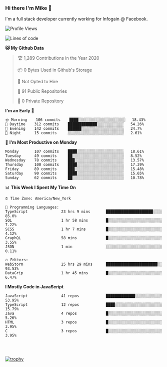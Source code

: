 ### Hi there I'm Mike 👋
I'm a full stack developer currently working for Infogain @ Facebook.

<!--START_SECTION:waka-->
![Profile Views](http://img.shields.io/badge/Profile%20Views-4-blue)

![Lines of code](https://img.shields.io/badge/From%20Hello%20World%20I%27ve%20Written-8.6%20million%20lines%20of%20code-blue)

**🐱 My Github Data** 

> 🏆 1,289 Contributions in the Year 2020
 > 
> 📦 0 Bytes Used in Github's Storage 
 > 
> 🚫 Not Opted to Hire
 > 
> 📜 91 Public Repositories
 > 
> 🔑 0 Private Repository 
 > 
**I'm an Early 🐤** 

```text
🌞 Morning    106 commits    ████░░░░░░░░░░░░░░░░░░░░░   18.43% 
🌆 Daytime    312 commits    █████████████░░░░░░░░░░░░   54.26% 
🌃 Evening    142 commits    ██████░░░░░░░░░░░░░░░░░░░   24.7% 
🌙 Night      15 commits     ░░░░░░░░░░░░░░░░░░░░░░░░░   2.61%

```
📅 **I'm Most Productive on Monday** 

```text
Monday       107 commits    ████░░░░░░░░░░░░░░░░░░░░░   18.61% 
Tuesday      49 commits     ██░░░░░░░░░░░░░░░░░░░░░░░   8.52% 
Wednesday    78 commits     ███░░░░░░░░░░░░░░░░░░░░░░   13.57% 
Thursday     100 commits    ████░░░░░░░░░░░░░░░░░░░░░   17.39% 
Friday       89 commits     ███░░░░░░░░░░░░░░░░░░░░░░   15.48% 
Saturday     90 commits     ████░░░░░░░░░░░░░░░░░░░░░   15.65% 
Sunday       62 commits     ██░░░░░░░░░░░░░░░░░░░░░░░   10.78%

```


📊 **This Week I Spent My Time On** 

```text
⌚︎ Time Zone: America/New_York

💬 Programming Languages: 
TypeScript               23 hrs 9 mins       █████████████████████░░░░   85.0% 
SQL                      1 hr 58 mins        █░░░░░░░░░░░░░░░░░░░░░░░░   7.22% 
SCSS                     1 hr 7 mins         █░░░░░░░░░░░░░░░░░░░░░░░░   4.12% 
GraphQL                  58 mins             █░░░░░░░░░░░░░░░░░░░░░░░░   3.55% 
JSON                     1 min               ░░░░░░░░░░░░░░░░░░░░░░░░░   0.11%

🔥 Editors: 
WebStorm                 25 hrs 29 mins      ███████████████████████░░   93.53% 
DataGrip                 1 hr 45 mins        █░░░░░░░░░░░░░░░░░░░░░░░░   6.47%

```

**I Mostly Code in JavaScript** 

```text
JavaScript               41 repos            █████████████░░░░░░░░░░░░   53.95% 
TypeScript               12 repos            ████░░░░░░░░░░░░░░░░░░░░░   15.79% 
Java                     4 repos             █░░░░░░░░░░░░░░░░░░░░░░░░   5.26% 
HTML                     3 repos             █░░░░░░░░░░░░░░░░░░░░░░░░   3.95% 
C                        3 repos             █░░░░░░░░░░░░░░░░░░░░░░░░   3.95%

```



<!--END_SECTION:waka-->

##### &nbsp;
[![trophy](https://github-profile-trophy.vercel.app/?username=uptonm&theme=dracula)](https://github.com/ryo-ma/github-profile-trophy)
